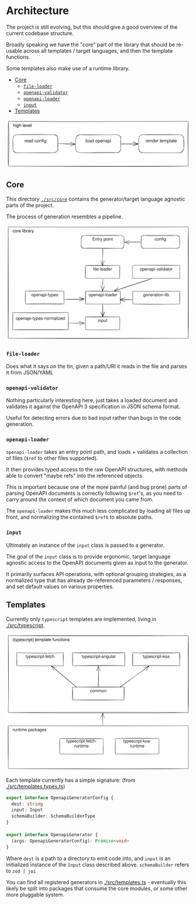 # Architecture

The project is still evolving, but this should give a good overview
of the current codebase structure.

Broadly speaking we have the "core" part of the library that should be re-usable
across all templates / target languages, and then the template functions.

Some templates also make use of a runtime library.

<!-- toc -->

- [Core](#core)
  - [`file-loader`](#file-loader)
  - [`openapi-validator`](#openapi-validator)
  - [`openapi-loader`](#openapi-loader)
  - [`input`](#input)
- [Templates](#templates)

<!-- tocstop -->

![high level architecture](./architecture_high_level.svg)

## Core

This directory [`./src/core`](./src/core) contains the generator/target language agnostic parts of the project.

The process of generation resembles a pipeline.

![core architecture](./architecture_core.svg)

### `file-loader`

Does what it says on the tin, given a path/URI it reads in the file and parses
it from JSON/YAML

### `openapi-validator`

Nothing particularly interesting here, just takes a loaded document and validates
it against the OpenAPI 3 specification in JSON schema format.

Useful for detecting errors due to bad input rather than bugs in the
code generation.

### `openapi-loader`

`openapi-loader` takes an entry point path, and loads + validates a collection
of files (`$ref` to other files supported).

It then provides typed access to the raw OpenAPI structures, with methods able
to convert "maybe refs" into the referenced objects.

This is important because one of the more painful (and bug prone) parts of
parsing OpenAPI documents is correctly following `$ref`'s, as you need to carry
around the context of which document you came from.

The `openapi-loader` makes this much less complicated by loading all files up front, and normalizing
the contained `$ref`s to absolute paths.

### `input`

Ultimately an instance of the `input` class is passed to a generator.

The goal of the `input` class is to provide ergonomic, target language agnostic access to
the OpenAPI documents given as input to the generator.

It primarily surfaces API operations, with optional grouping strategies, as a normalized type
that has already de-referenced parameters / responses, and set default values on various properties.

## Templates

Currently only `typescript` templates are implemented, living in [./src/typescript](./src/typescript).

![templates architecture](./architecture_templates.svg)

Each template currently has a simple signature:
(from [./src/templates.types.ts](./src/templates.types.ts))

```typescript
export interface OpenapiGeneratorConfig {
  dest: string
  input: Input
  schemaBuilder: SchemaBuilderType
}

export interface OpenapiGenerator {
  (args: OpenapiGeneratorConfig): Promise<void>
}
```

Where `dest` is a path to a directory to emit code into, and `input` is an initialized instance
of the `Input` class described above. `schemaBuilder` refers to `zod | joi`

You can find all registered generators in [./src/templates.ts](./src/templates.ts) - eventually this likely be split into
packages that consume the core modules, or some other more pluggable system.
